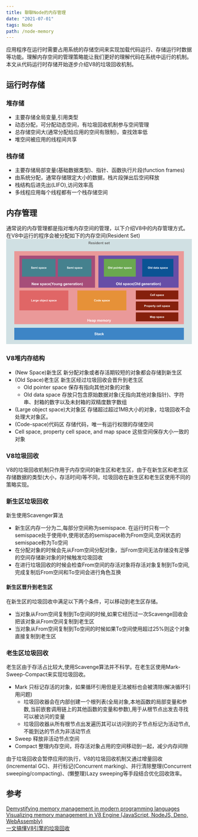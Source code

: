 ```yaml
---
title: 聊聊Node的内存管理
date: "2021-07-01" 
tags: Node
path: /node-memory
---
```


应用程序在运行时需要占用系统的存储空间来实现加载代码运行、存储运行时数据等功能。理解内存空间的管理策略能让我们更好的理解代码在系统中运行的机制。本文从代码运行时存储开始逐步介绍V8的垃圾回收机制。

## 运行时存储
### 堆存储
* 主要存储全局变量,引用类型
* 动态分配，可分配动态空间，有垃圾回收机制参与空间管理
* 总存储空间大(通常分配给应用的空间有限制)，查找效率低
* 堆空间被应用的线程间共享

### 栈存储
* 主要存储局部变量(基础数据类型)、指针、函数执行片段(function frames)
* 由系统分配，通常存储限定大小的数据，栈片段弹出后空间释放
* 栈结构后进先出(LIFO),访问效率高
* 多线程应用每个线程都有一个栈存储空间

## 内存管理
通常说的内存管理都是指对堆内存空间的管理，以下介绍V8中的内存管理方式。  
在V8中运行的程序会被分配如下的内存空间(Resident Set)
![V8内存结构](./NodeMemory/V8.png)  

### V8堆内存结构

* (New Space)新生区
新分配对象或者存活期较短的对象都会存储到新生区
* (Old Space)老生区
新生区经过垃圾回收会晋升到老生区
  * Old pointer space 保存有指向其他对象的对象
  * Old data space 存放只包含原始数据对象(无指向其他对象指针)、字符串、封箱的数字以及未封箱的双精度数字数组
* (Large object space)大对象区
存储超过超过1MB大小的对象，垃圾回收不会处理大对象区。
* (Code-space)代码区
存储代码，唯一有运行权限的存储空间
* Cell space, property cell space, and map space
这些空间保存大小一致的对象

### V8垃圾回收
V8的垃圾回收机制只作用于内存空间的新生区和老生区，由于在新生区和老生区存储数据的类型(大小，存活时间)等不同，垃圾回收在新生区和老生区使用不同的策略实现。
### 新生区垃圾回收
新生使用Scavenger算法
* 新生区内存一分为二,每部分空间称为semispace. 在运行时只有一个semispace处于使用中,使用状态的semispace称为From空间,空闲状态的semispace称为To空间
* 在分配对象的时候会先从From空间分配对象，当From空间无法存储没有足够的空间存储新对象的时候触发垃圾回收
* 在进行垃圾回收的时候会检查From空间的存活对象将存活对象复制到To空间,完成复制后From空间和To空间会进行角色互换

#### 新生区晋升到老生区
在新生区的垃圾回收中满足以下两个条件，可以移动到老生区存储。
* 当对象从From空间复制到To空间的时候,如果它经历过一次Scavenge回收会把该对象从From空间复制到老生区
* 当对象从From空间复制到To空间的时候如果To空间使用超过25%则这个对象直接复制到老生区

### 老生区垃圾回收
老生区由于存活占比较大,使用Scavenge算法并不科学。在老生区使用Mark-Sweep-Compact来实现垃圾回收。
* Mark
只标记存活的对象，如果循环引用但是无法被标也会被清除(解决循环引用问题)
  * 垃圾回收器会在内部创建一个根列表(全局对象,本地函数的局部变量和参数,当前嵌套调用链上的其他函数的变量和参数),用于从根节点出发去寻找可以被访问的变量
  * 垃圾回收器从所有根节点出发遍历其可以访问到的子节点标记为活动节点,不能到达的节点为非活动节点
* Sweep 释放非活动节点空间
* Compact 整理内存空间，将存活对象占用的空间移动到一起，减少内存间隙  

由于垃圾回收会暂停应用的执行，V8的垃圾回收机制又通过增量回收(incremental GC)、并行标记(Concurrent marking)、并行清除整理(Concurrent sweeping/compacting)、(懒整理)Lazy sweeping等手段结合优化回收效率。  

## 参考
[Demystifying memory management in modern programming languages](https://deepu.tech/memory-management-in-programming/)  
[Visualizing memory management in V8 Engine (JavaScript, NodeJS, Deno, WebAssembly)](https://deepu.tech/memory-management-in-v8/)  
[一文搞懂V8引擎的垃圾回收](https://juejin.cn/post/6844904016325902344)
